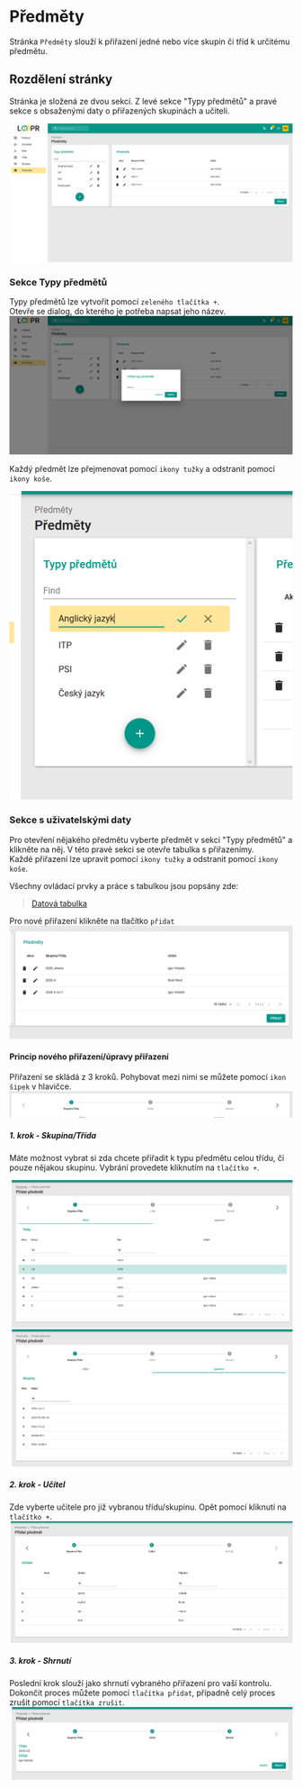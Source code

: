 # Předměty
Stránka `Předměty` slouží k přiřazení jedné nebo více skupin či tříd k určitému předmětu.

## Rozdělení stránky
Stránka je složená ze dvou sekcí. Z levé sekce "Typy předmětů" a pravé sekce s obsaženými daty o přiřazených skupinách a učiteli.

![](images/subjects.png)

### Sekce Typy předmětů
Typy předmětů lze vytvořit pomocí `zeleného tlačítka +`.   
Otevře se dialog, do kterého je potřeba napsat jeho název.
![](images/subject-adding.png)

Každý předmět lze přejmenovat pomocí `ikony tužky` a odstranit pomocí `ikony koše`.

![](images/subject-editing.png)

### Sekce s uživatelskými daty
Pro otevření nějakého předmětu vyberte předmět v sekci "Typy předmětů" a klikněte na něj. V této pravé sekci se otevře tabulka s přiřazenímy.   
Každé přiřazení lze upravit pomocí `ikony tužky` a odstranit pomocí `ikony koše`.

Všechny ovládací prvky a práce s tabulkou jsou popsány zde: 
> [Datová tabulka](cs/components/materialTable/)

Pro nové přiřazení klikněte na tlačítko `přidat`
![](images/assignments.png)

#### Princip nového přiřazení/úpravy přiřazení
Přiřazení se skládá z 3 kroků. Pohybovat mezi nimi se můžete pomocí `ikon šipek` v hlavičce.
![](images/assignments-editing-header.png)

##### 1. krok - Skupina/Třída
Máte možnost vybrat si zda chcete přiřadit k typu předmětu celou třídu, či pouze nějakou skupinu. Vybrání provedete kliknutím na `tlačítko +`.

![](images/assignments-editing-firststep.png)
![](images/assignments-editing-firststep2.png)

##### 2. krok - Učitel
Zde vyberte učitele pro již vybranou třídu/skupinu. Opět pomocí kliknutí na `tlačítko +`.
![](images/assignments-editing-secondstep.png)

##### 3. krok - Shrnutí
Poslední krok slouží jako shrnutí vybraného přiřazení pro vaší kontrolu. Dokončit proces můžete pomocí `tlačítka přidat`, případně celý proces zrušit pomocí `tlačítka zrušit`.
![](images/assignments-editing-thirdstep.png)
